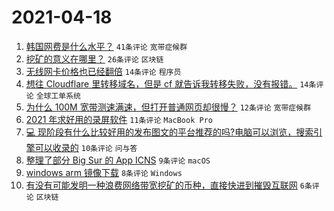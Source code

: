 # 2021-04-18

1. [韩国网费是什么水平？](https://www.v2ex.com/t/771392) `41条评论` `宽带症候群`
1. [挖矿的意义在哪里？](https://www.v2ex.com/t/771413) `26条评论` `区块链`
1. [无线网卡价格也已经翻倍](https://www.v2ex.com/t/771396) `14条评论` `程序员`
1. [想往 Cloudflare 里转移域名，但是 cf 就告诉我转移失败，没有报错。](https://www.v2ex.com/t/771388) `14条评论` `全球工单系统`
1. [为什么 100M 宽带测速满速，但打开普通网页却很慢？](https://www.v2ex.com/t/771412) `12条评论` `宽带症候群`
1. [2021 年求好用的录屏软件](https://www.v2ex.com/t/771406) `11条评论` `MacBook Pro`
1. [💻 现阶段有什么比较好用的发布图文的平台推荐的吗?电脑可以浏览，搜索引擎可以收录的](https://www.v2ex.com/t/771411) `10条评论` `问与答`
1. [整理了部分 Big Sur 的 App ICNS](https://www.v2ex.com/t/771387) `9条评论` `macOS`
1. [windows arm 镜像下载](https://www.v2ex.com/t/771415) `8条评论` `Windows`
1. [有没有可能发明一种浪费网络带宽挖矿的币种，直接快进到摧毁互联网](https://www.v2ex.com/t/771417) `6条评论` `区块链`
